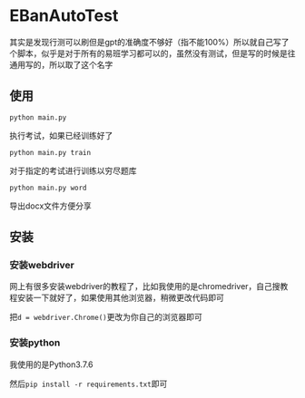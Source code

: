 # EBanAutoTest
其实是发现行测可以刷但是gpt的准确度不够好（指不能100%）所以就自己写了个脚本，似乎是对于所有的易班学习都可以的，虽然没有测试，但是写的时候是往通用写的，所以取了这个名字

## 使用

`python main.py`

执行考试，如果已经训练好了

`python main.py train`

对于指定的考试进行训练以穷尽题库

`python main.py word`

导出docx文件方便分享

## 安装

### 安装webdriver

网上有很多安装webdriver的教程了，比如我使用的是chromedriver，自己搜教程安装一下就好了，如果使用其他浏览器，稍微更改代码即可

把`d = webdriver.Chrome()`更改为你自己的浏览器即可

### 安装python

我使用的是Python3.7.6

然后`pip install -r requirements.txt`即可
